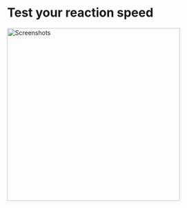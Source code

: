 # Test your reaction speed


<image src="https://github.com/RNOVOSELOV/flutter_push/resources/first.gif?raw=true" height=400 alt="Screenshots"/>
<!--
[Видео](http://www.youtube.com/watch?v=WA4Y93X6yL8)

[Web-page](http://khasang.github.io/SmartForecast/)
-->

## О проекте

"Push the button" - неимоверно простое в использовании бесплатное приложение для тестирования скорости реагции.

## Развитие проекта

### Версия 1.0

- Реализован минимальный интерфейс и базовая логика приложения.
